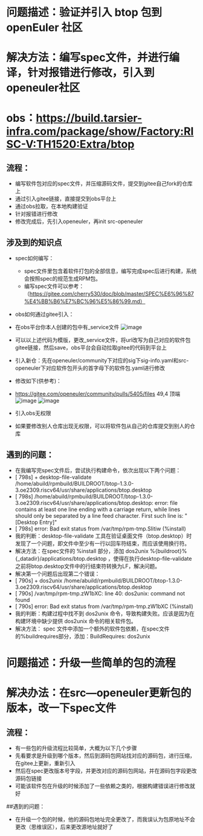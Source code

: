 # 问题描述：验证并引入 btop 包到 openEuler 社区
# 解决方法：编写spec文件，并进行编译，针对报错进行修改，引入到openeuler社区
# obs：https://build.tarsier-infra.com/package/show/Factory:RISC-V:TH1520:Extra/btop


## 流程：
- 编写软件包对应的spec文件，并压缩源码文件，提交到gitee自己fork的仓库上
- 通过引入gitee链接，直接提交到obs平台上
- 通过obs拉取，在本地构建验证
- 针对报错进行修改
- 修改完成后，先引入openeuler，再init src-openeuler

## 涉及到的知识点
- spec如何编写：
  - spec文件里包含着软件打包的全部信息，编写完成spec后进行构建，系统会按照spec的规范生成RPM包。
  - 编写spec文件可以参考：（https://gitee.com/cherry530/doc/blob/master/SPEC%E6%96%87%E4%BB%B6%E7%BC%96%E5%86%99.md）

- obs如何通过gitee引入：
 - 在obs平台你本人创建的包中有_service文件
 ![image](https://github.com/wyxhjr/oerv-team/assets/113178816/08d8fb13-e73f-4bba-a334-b3fa63242514)
 - 可以以上述代码为模版，更改_service文件，将url改写为自己对应的软件包gitee链接，然后save，obs平台会自动拉取gitee的代码到平台上
 - 引入新仓：先在openeuler/community下对应的sig下sig-info.yaml和src-openeuler下对应软件包开头的首字母下的软件包.yaml进行修改
 - 修改如下(供参考)：
 - https://gitee.com/openeuler/community/pulls/5405/files                                                                                                                                                                                                             49,4 顶端
 ![image](https://github.com/wyxhjr/oerv-team/assets/113178816/200e20b8-c3d0-4106-af61-b85e4d275512)
 ![image](https://github.com/wyxhjr/oerv-team/assets/113178816/f67ca04f-712a-46d4-98a3-0edbb52cb243)

- 引入obs无权限
 - 如果要修改别人仓库出现无权限，可以将软件包从自己的仓库提交到别人的仓库


## 遇到的问题：
- 在我编写完spec文件后，尝试执行构建命令，依次出现以下两个问题：
 - [  798s] + desktop-file-validate /home/abuild/rpmbuild/BUILDROOT/btop-1.3.0-3.oe2309.riscv64/usr/share/applications/btop.desktop
 - [  798s] /home/abuild/rpmbuild/BUILDROOT/btop-1.3.0-3.oe2309.riscv64/usr/share/applications/btop.desktop: error: file contains at least one line ending with a carriage return, while lines should only be separated by a line feed character. First such line is: "[Desktop Entry]"
 - [  798s] error: Bad exit status from /var/tmp/rpm-tmp.SIitiw (%install)
  - 我的判断：desktop-file-validate 工具在验证桌面文件（btop.desktop）时发现了一个问题，即文件中至少有一行以回车符结束，而应该使用换行符。
  - 解决方法：在spec文件的 %install 部分，添加 dos2unix %{buildroot}%{_datadir}/applications/btop.desktop ，使得在执行desktop-file-validate之前将btop.desktop文件中的行结束符转换为LF，解决问题。
- 解决第一个问题后出现第二个错误：
 - [  790s] + dos2unix /home/abuild/rpmbuild/BUILDROOT/btop-1.3.0-3.oe2309.riscv64/usr/share/applications/btop.desktop
 - [  790s] /var/tmp/rpm-tmp.zW1bXC: line 40: dos2unix: command not found
 - [  790s] error: Bad exit status from /var/tmp/rpm-tmp.zW1bXC (%install)
  - 我的判断：构建过程中找不到 dos2unix 命令，导致构建失败。应该是因为在构建环境中缺少提供 dos2unix 命令的相关软件包。
  - 解决方法： spec 文件中添加一个额外的软件包依赖，在spec文件的%buildrequires部分，添加：BuildRequires: dos2unix  


# 问题描述：升级一些简单的包的流程
# 解决办法：在src—openeuler更新包的版本，改一下spec文件

## 流程：
- 有一些包的升级流程比较简单，大概为以下几个步骤
- 先看要求是升级到哪个版本，然后到源码包网站找对应的源码包，进行压缩，在gitee上更新，重新引入
- 然后在spec更改版本号字段，并更改对应的源码包网站，并在源码包字段更改源码包链接
- 可能该软件包在升级的时候添加了一些依赖之类的，根据构建错误进行修改就好

##遇到的问题：
- 在升级一个包的时候，他的源码包地址完全更改了，而我误认为包原地址不会更改（思维误区），后来更改源地址就好了
